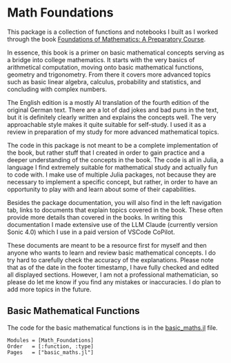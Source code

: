 # Math Foundations

This package is a collection of functions and notebooks I built as I worked through the book [Foundations of Mathematics: A Preparatory Course](https://link.springer.com/book/10.1007/978-3-662-67809-1).

In essence, this book is a primer on basic mathematical concepts serving as a bridge into college mathematics. It starts with the very basics of arithmetical computation, moving onto basic mathematical functions, geometry and trigonometry. From there it covers more advanced topics such as basic linear algebra, calculus, probability and statistics, and concluding with complex numbers.

The English edition is a mostly AI translation of the fourth edition of the original German text. There are a lot of dad jokes and bad puns in the text, but it is definitely clearly written and explains the concepts well. The very approachable style makes it quite suitable for self-study. I used it as a review in preparation of my study for more advanced mathematical topics.

The code in this package is not meant to be a complete implementation of the book, but rather stuff that I created in order to gain practice and a deeper understanding of the concepts in the book. The code is all in Julia, a language I find extremely suitable for mathematical study and actually fun to code with. I make use of multiple Julia packages, not because they are necessary to implement a specific concept, but rather, in order to have an opportunity to play with and learn about some of their capabilities.

Besides the package documentation, you will also find in the left navigation tab, links to documents that explain topics covered in the book. These often provide more details than covered in the books. In writing this documentation I made extensive use of the LLM Claude (currently version Sonic 4.0) which I use in a paid version of VSCode CoPilot.

These documents are meant to be a resource first for myself and then anyone who wants to learn and review basic mathematical concepts. I do try hard to carefully check the accuracy of the explanations. Please note that as of the date in the footer timestamp, I have fully checked and edited all displayed sections.  However, I am not a professional mathematician, so please do let me know if you find any mistakes or inaccuracies. I do plan to add more topics in the future.

## Basic Mathematical Functions

The code for the basic mathematical functions is in the [basic_maths.jl](https://github.com/FourMInfo/Math_Foundations/blob/main/src/basic_maths.jl) file.

```@autodocs
Modules = [Math_Foundations]
Order   = [:function, :type]
Pages   = ["basic_maths.jl"]
```
